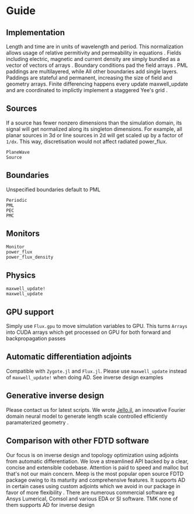 # Guide
## Implementation
 Length and time are in units of wavelength and period. This normalization allows usage of relative  permitivity and permeability  in equations . Fields including electric, magnetic and current density are simply bundled as a vector of vectors of arrays . Boundary conditions pad the field arrays . PML paddings are multilayered, while All other boundaries add single layers. Paddings are stateful and permanent, increasing the size of field and geometry arrays.  Finite differencing happens every update maxwell_update and are coordinated to implictly implement a staggered Yee's grid .

## Sources
If a source has fewer nonzero dimensions than the simulation domain, its signal will get normalized along its singleton dimensions. For example, all planar sources in 3d or line sources in 2d will get scaled up by a factor of `1/dx`. This way, discretisation would not affect radiated power_flux.
```@docs
PlaneWave
Source
```

## Boundaries
Unspecified boundaries default to PML 
```@docs
Periodic
PML
PEC
PMC
```
## Monitors  
 ```@docs
Monitor
power_flux
power_flux_density
```

 ## Physics 
```@docs
maxwell_update!
maxwell_update
```
## GPU support 
Simply use `Flux.gpu` to move simulation variables to GPU. This turns `Arrays` into CUDA arrays which get processed on GPU for both forward and backpropagation passes
## Automatic differentiation adjoints
Compatible with `Zygote.jl` and `Flux.jl`. Please use `maxwell_update` instead of `maxwell_update!` when doing AD. See inverse design examples 
## Generative inverse design
Please contact us for latest scripts. We wrote [Jello.jl](https://github.com/paulxshen/Jello.jl), an innovative Fourier domain neural model to generate length scale controlled efficiently  paramaterized geometry .
## Comparison with other FDTD software
Our focus is on inverse design and topology optimization using adjoints from automatic differentiation. We love a streamlined API backed by a clear, concise and extensible codebase. Attention is paid to speed and malloc but that's not our main concern.
Meep is the most popular open source  FDTD package owing to its maturity and comprehensive features. It supports AD in certain cases using custom adjoints which we avoid in our package in favor of more flexibility .
There are numerous commercial software eg Ansys Lumerical, Comsol and various EDA or SI software. TMK none of them supports AD for inverse design 

